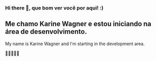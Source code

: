 ### Hi there 👋, que bom ver você por aqui! :)


Me chamo Karine Wagner e estou iniciando na área de desenvolvimento.
-
My name is Karine Wagner and I'm starting in the development area.

🥰🚀👩🏼‍💻


<!--
**karinewagner/karinewagner** is a ✨ _special_ ✨ repository because its `README.md` (this file) appears on your GitHub profile.

Here are some ideas to get you started:

- 🔭 I’m currently working on ...
- 🌱 I’m currently learning ...
- 👯 I’m looking to collaborate on ...
- 🤔 I’m looking for help with ...
- 💬 Ask me about ...
- 📫 How to reach me: ...
- 😄 Pronouns: ...
- ⚡ Fun fact: ...
-->
